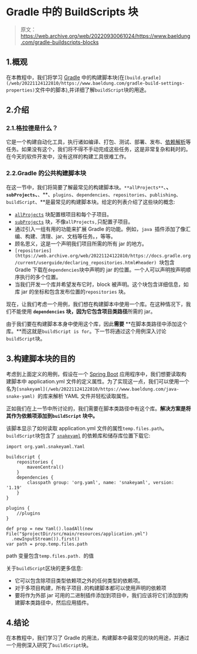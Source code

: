 # Gradle 中的 BuildScripts 块

> 原文：<https://web.archive.org/web/20220930061024/https://www.baeldung.com/gradle-buildscripts-blocks>

## 1.概观

在本教程中，我们将学习 [Gradle](/web/20221124122810/https://www.baeldung.com/gradle) 中的构建脚本块(在`[build.gradle](/web/20221124122810/https://www.baeldung.com/gradle-build-settings-properties)`文件中的脚本),并详细了解`buildScript`块的用途。

## 2.介绍

### 2.1.格拉德是什么？

它是一个构建自动化工具，执行诸如编译、打包、测试、部署、发布、[依赖解析](/web/20221124122810/https://www.baeldung.com/gradle)等任务。如果没有这个，我们将不得不手动完成这些任务，这是非常复杂和耗时的。在今天的软件开发中，没有这样的构建工具很难工作。

### 2.2.Gradle 的公共构建脚本块

在这一节中，我们将简要了解最常见的构建脚本块。`**allProjects**`、**、`subProjects`、**、**、`plugins`、`dependencies`、`repositories`、`publishing`、`buildScript`、**是最常见的构建脚本块。给定的列表介绍了这些块的概念:

*   [`allProjects`](https://web.archive.org/web/20221124122810/https://docs.gradle.org/current/dsl/org.gradle.api.Project.html#org.gradle.api.Project:allprojects(groovy.lang.Closure)) 块配置根项目和每个子项目。
*   [`subProjects`](https://web.archive.org/web/20221124122810/https://docs.gradle.org/current/dsl/org.gradle.api.Project.html#org.gradle.api.Project:subprojects(groovy.lang.Closure)) 块，不像`allProjects,`只配置子项目。
*   通过引入一组有用的功能来扩展 Gradle 的功能。例如，`java `插件添加了像汇编、构建、清理、jar、文档等任务。，等等。
*   顾名思义，这是一个声明我们项目所需的所有 jar 的地方。
*   `[repositories](https://web.archive.org/web/20221124122810/https://docs.gradle.org/current/userguide/declaring_repositories.html#header) `块包含 Gradle 下载在`dependencies`块中声明的 jar 的位置。一个人可以声明按声明顺序执行的多个位置。
*   当我们开发一个库并希望发布它时，block 被声明。这个块包含详细信息，如库 jar 的坐标和包含发布位置的`repositories` 块。

现在，让我们考虑一个用例，我们想在构建脚本中使用一个库。在这种情况下，我们不能使用 **`dependencies` 块，因为它包含项目类路径**所需的 jar。

由于我们要在构建脚本本身中使用这个库，因此**需要** **在脚本类路径中添加这个库。**而这就是`buildScript is for`。下一节将通过这个用例深入讨论`buildScript`块。

## 3.构建脚本块的目的

考虑到上面定义的用例，假设在一个 [Spring Boot](/web/20221124122810/https://www.baeldung.com/spring-boot) 应用程序中，我们想要读取构建脚本中 application.yml 文件的定义属性。为了实现这一点，我们可以使用一个名为`[snakeyaml](/web/20221124122810/https://www.baeldung.com/java-snake-yaml) `的库来解析 YAML 文件并轻松读取属性。

正如我们在上一节中所讨论的，我们需要在脚本类路径中有这个库。**解决方案是将其作为依赖项添加到`buildScript` 块中。**

该脚本显示了如何读取 application.yml 文件的属性`temp.files.path`。`buildScript`块包含了 [`snakeyaml`](/web/20221124122810/https://www.baeldung.com/java-snake-yaml) 的依赖库和储存库位置下载它:

```
import org.yaml.snakeyaml.Yaml

buildscript {
    repositories {
        mavenCentral()
    }
    dependencies {
        classpath group: 'org.yaml', name: 'snakeyaml', version: '1.19'
    }
}

plugins {
    //plugins
}

def prop = new Yaml().loadAll(new File("$projectDir/src/main/resources/application.yml")
  .newInputStream()).first()
var path = prop.temp.files.path
```

path 变量包含`temp.files.path. `的值

关于`buildScript`区块的更多信息:

*   它可以包含除项目类型依赖项之外的任何类型的依赖项。
*   对于多项目构建，所有子项目`.`的构建脚本都可以使用声明的依赖项
*   要将作为外部 jar 可用的二进制插件添加到项目中，我们应该将它们添加到构建脚本类路径中，然后应用插件。

## 4.结论

在本教程中，我们学习了 Gradle 的用法，构建脚本中最常见的块的用途，并通过一个用例深入研究了`buildScript`块。